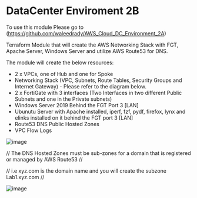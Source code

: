 # DataCenter Enviroment 2B

To use this module Please go to (https://github.com/waleedrady/AWS_Cloud_DC_Environment_2A)

Terraform Module that will create the AWS Networking Stack with FGT, Apache Server, Windows Server and utilize AWS Route53 for DNS. 

The module will create the below resources:

- 2 x VPCs, one of Hub and one for Spoke
- Networking Stack (VPC, Subnets, Route Tables, Security Groups and Internet Gateway) - Please refer to the diagram below.
- 2 x FortiGate with 3 interfaces (Two Interfaces in two different Public Subnets and one in the Private subnets)
- Windows Server 2019 Behind the FGT Port 3 [LAN]
- Ubunutu Server with Apache installed, iperf, fzf, pydf, firefox, lynx and elinks installed on it behind the FGT port 3 [LAN]
- Route53 DNS Public Hosted Zones
- VPC Flow Logs


![image](https://user-images.githubusercontent.com/82145296/139334227-f5c2497b-9dc0-4ce7-ab59-434e3cc0b0c6.png)


// The DNS Hosted Zones must be sub-zones for a domain that is registered or managed by AWS Route53 //

// i.e xyz.com is the domain name and you will create the subzone Lab1.xyz.com // 

![image](https://user-images.githubusercontent.com/82145296/139334161-3f79b827-28de-4e94-b5a5-f823ca0d9f80.png)
